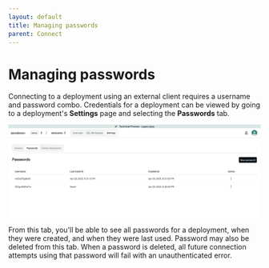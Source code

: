 ```yaml
---
layout: default
title: Managing passwords
parent: Connect
---
```


# Managing passwords

Connecting to a deployment using an external client requires a username and
password combo. Credentials for a deployment can be viewed by going to a
deployment's **Settings** page and selecting the **Passwords** tab.

![Manage passwords]

From this tab, you'll be able to see all passwords for a deployment, when they
were created, and when they were last used. Password may also be deleted from
this tab. When a password is deleted, all future connection attempts using that
password will fail with an unauthenticated error.

[Manage passwords]: /assets/images/manage-password.png
